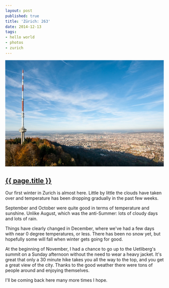```yaml
---
layout: post
published: true
title: 'Zürich: 263'
date: 2014-12-13
tags:
- hello world
- photos
- zurich
---
```

<img class="mx-auto d-block img-fluid lazyload" src="/assets/images/141213/zurich263-700.jpg" alt="Zürich: 263" />

<h2 class="article-title">
  <a href="{{ page.url | prepend: site.baseurl }}">{{ page.title }}</a>
</h2>

Our first winter in Zurich is almost here. Little by little the clouds have taken over and temperature has been dropping gradually in the past few weeks.

September and October were quite good in terms of temperature and sunshine. Unlike August, which was the anti-Summer: lots of cloudy days and lots of rain.

<!--more-->

Things have clearly changed in December, where we've had a few days with near 0 degree temperatures, or less. There has been no snow yet, but hopefully some will fall when winter gets going for good.

At the beginning of November, I had a chance to go up to the Uetliberg's summit on a Sunday afternoon without the need to wear a heavy jacket. It's great that only a 30 minute hike takes you all the way to the top, and you get a great view of the city. Thanks to the good weather there were tons of people around and enjoying themselves.

I'll be coming back here many more times I hope.